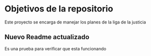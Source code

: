 # Objetivos de la repositorio

Este proyecto se encarga de manejar los planes de la liga de la justicia


## Nuevo Readme actualizado 

Es una prueba para verificar que esta funcionando 